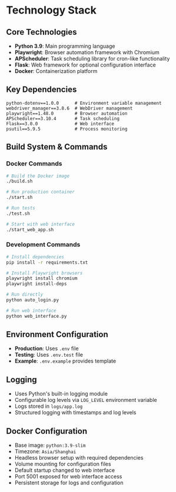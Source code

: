 # Technology Stack

## Core Technologies

- **Python 3.9**: Main programming language
- **Playwright**: Browser automation framework with Chromium
- **APScheduler**: Task scheduling library for cron-like functionality
- **Flask**: Web framework for optional configuration interface
- **Docker**: Containerization platform

## Key Dependencies

```
python-dotenv==1.0.0      # Environment variable management
webdriver_manager==3.8.6  # WebDriver management
playwright==1.48.0        # Browser automation
APScheduler==3.10.4       # Task scheduling
Flask==3.0.0              # Web interface
psutil==5.9.5             # Process monitoring
```

## Build System & Commands

### Docker Commands
```bash
# Build the Docker image
./build.sh

# Run production container
./start.sh

# Run tests
./test.sh

# Start with web interface
./start_web_app.sh
```

### Development Commands
```bash
# Install dependencies
pip install -r requirements.txt

# Install Playwright browsers
playwright install chromium
playwright install-deps

# Run directly
python auto_login.py

# Run web interface
python web_interface.py
```

## Environment Configuration

- **Production**: Uses `.env` file
- **Testing**: Uses `.env.test` file
- **Example**: `.env.example` provides template

## Logging

- Uses Python's built-in logging module
- Configurable log levels via `LOG_LEVEL` environment variable
- Logs stored in `logs/app.log`
- Structured logging with timestamps and log levels

## Docker Configuration

- Base image: `python:3.9-slim`
- Timezone: `Asia/Shanghai`
- Headless browser setup with required dependencies
- Volume mounting for configuration files
- Default startup changed to web interface
- Port 5001 exposed for web interface access
- Persistent storage for logs and configuration